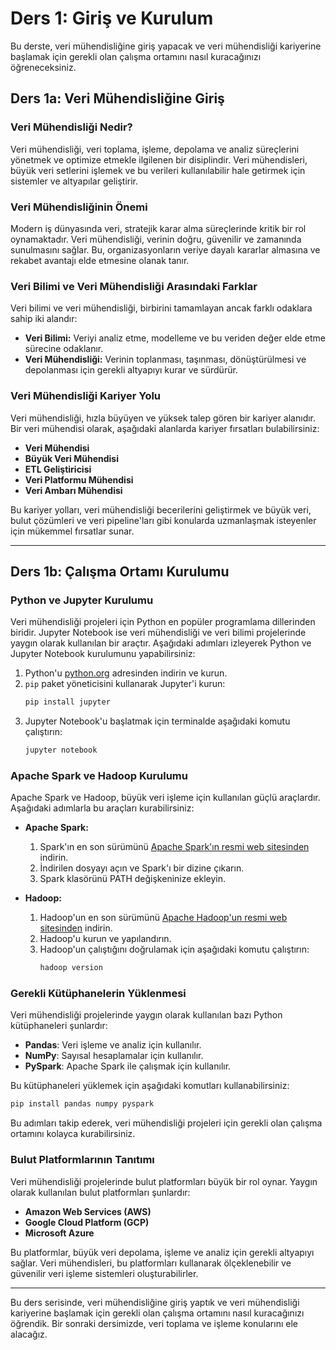 # Ders 1: Giriş ve Kurulum

Bu derste, veri mühendisliğine giriş yapacak ve veri mühendisliği kariyerine başlamak için gerekli olan çalışma ortamını nasıl kuracağınızı öğreneceksiniz.

## Ders 1a: Veri Mühendisliğine Giriş

### Veri Mühendisliği Nedir?
Veri mühendisliği, veri toplama, işleme, depolama ve analiz süreçlerini yönetmek ve optimize etmekle ilgilenen bir disiplindir. Veri mühendisleri, büyük veri setlerini işlemek ve bu verileri kullanılabilir hale getirmek için sistemler ve altyapılar geliştirir.

### Veri Mühendisliğinin Önemi
Modern iş dünyasında veri, stratejik karar alma süreçlerinde kritik bir rol oynamaktadır. Veri mühendisliği, verinin doğru, güvenilir ve zamanında sunulmasını sağlar. Bu, organizasyonların veriye dayalı kararlar almasına ve rekabet avantajı elde etmesine olanak tanır.

### Veri Bilimi ve Veri Mühendisliği Arasındaki Farklar
Veri bilimi ve veri mühendisliği, birbirini tamamlayan ancak farklı odaklara sahip iki alandır:
- **Veri Bilimi:** Veriyi analiz etme, modelleme ve bu veriden değer elde etme sürecine odaklanır.
- **Veri Mühendisliği:** Verinin toplanması, taşınması, dönüştürülmesi ve depolanması için gerekli altyapıyı kurar ve sürdürür.

### Veri Mühendisliği Kariyer Yolu
Veri mühendisliği, hızla büyüyen ve yüksek talep gören bir kariyer alanıdır. Bir veri mühendisi olarak, aşağıdaki alanlarda kariyer fırsatları bulabilirsiniz:
- **Veri Mühendisi**
- **Büyük Veri Mühendisi**
- **ETL Geliştiricisi**
- **Veri Platformu Mühendisi**
- **Veri Ambarı Mühendisi**

Bu kariyer yolları, veri mühendisliği becerilerini geliştirmek ve büyük veri, bulut çözümleri ve veri pipeline'ları gibi konularda uzmanlaşmak isteyenler için mükemmel fırsatlar sunar.

---

## Ders 1b: Çalışma Ortamı Kurulumu

### Python ve Jupyter Kurulumu
Veri mühendisliği projeleri için Python en popüler programlama dillerinden biridir. Jupyter Notebook ise veri mühendisliği ve veri bilimi projelerinde yaygın olarak kullanılan bir araçtır. Aşağıdaki adımları izleyerek Python ve Jupyter Notebook kurulumunu yapabilirsiniz:

1. Python'u [python.org](https://www.python.org/downloads/) adresinden indirin ve kurun.
2. `pip` paket yöneticisini kullanarak Jupyter'i kurun:
    ```bash
    pip install jupyter
    ```
3. Jupyter Notebook'u başlatmak için terminalde aşağıdaki komutu çalıştırın:
    ```bash
    jupyter notebook
    ```

### Apache Spark ve Hadoop Kurulumu
Apache Spark ve Hadoop, büyük veri işleme için kullanılan güçlü araçlardır. Aşağıdaki adımlarla bu araçları kurabilirsiniz:

- **Apache Spark:**
  1. Spark'ın en son sürümünü [Apache Spark'ın resmi web sitesinden](https://spark.apache.org/downloads.html) indirin.
  2. İndirilen dosyayı açın ve Spark'ı bir dizine çıkarın.
  3. Spark klasörünü PATH değişkeninize ekleyin.

- **Hadoop:**
  1. Hadoop'un en son sürümünü [Apache Hadoop'un resmi web sitesinden](https://hadoop.apache.org/releases.html) indirin.
  2. Hadoop'u kurun ve yapılandırın.
  3. Hadoop'un çalıştığını doğrulamak için aşağıdaki komutu çalıştırın:
     ```bash
     hadoop version
     ```

### Gerekli Kütüphanelerin Yüklenmesi
Veri mühendisliği projelerinde yaygın olarak kullanılan bazı Python kütüphaneleri şunlardır:

- **Pandas**: Veri işleme ve analiz için kullanılır.
- **NumPy**: Sayısal hesaplamalar için kullanılır.
- **PySpark**: Apache Spark ile çalışmak için kullanılır.

Bu kütüphaneleri yüklemek için aşağıdaki komutları kullanabilirsiniz:
```bash
pip install pandas numpy pyspark
```

Bu adımları takip ederek, veri mühendisliği projeleri için gerekli olan çalışma ortamını kolayca kurabilirsiniz.

### Bulut Platformlarının Tanıtımı
Veri mühendisliği projelerinde bulut platformları büyük bir rol oynar. Yaygın olarak kullanılan bulut platformları şunlardır:

- **Amazon Web Services (AWS)**
- **Google Cloud Platform (GCP)**
- **Microsoft Azure**

Bu platformlar, büyük veri depolama, işleme ve analiz için gerekli altyapıyı sağlar. Veri mühendisleri, bu platformları kullanarak ölçeklenebilir ve güvenilir veri işleme sistemleri oluşturabilirler.

---

Bu ders serisinde, veri mühendisliğine giriş yaptık ve veri mühendisliği kariyerine başlamak için gerekli olan çalışma ortamını nasıl kuracağınızı öğrendik. Bir sonraki dersimizde, veri toplama ve işleme konularını ele alacağız.